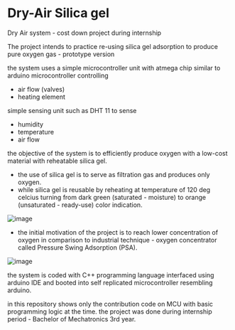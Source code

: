 # Dry-Air Silica gel
Dry Air system - cost down project during internship


The project intends to practice re-using silica gel adsorption to produce pure oxygen gas - prototype version 

the system uses a simple microcontroller unit with atmega chip similar to arduino microcontroller controlling 
- air flow (valves)
- heating element 

simple sensing unit such as DHT 11 to sense 
- humidity
- temperature 
- air flow 

the objective of the system is to efficiently produce oxygen with a low-cost material with reheatable silica gel. 
- the use of silica gel is to serve as filtration gas and produces only oxygen.
- while silica gel is reusable by reheating at temperature of 120 deg celcius turning from dark green (saturated - moisture) to orange (unsaturated - ready-use) color indication. 

![image](https://user-images.githubusercontent.com/43923087/181508652-af9c1ac3-5bae-4017-afc5-b708346d8789.png)

- the initial motivation of the project is to reach lower concentration of oxygen in comparison to industrial technique - oxygen concentrator called Pressure Swing Adsorption (PSA). 

![image](https://user-images.githubusercontent.com/43923087/181509159-15c182c8-f5f1-49ed-b18b-3f5ec90035cd.png)


the system is coded with C++ programming language interfaced using arduino IDE and booted into self replicated microcontroller resembling arduino. 

in this repository shows only the contribution code on MCU with basic programming logic at the time.
the project was done during internship period - Bachelor of Mechatronics 3rd year.
